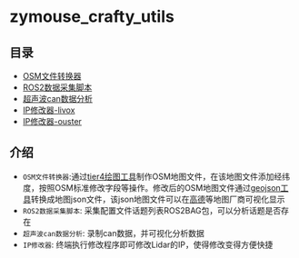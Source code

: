 # zymouse_crafty_utils

## 目录
- [OSM文件转换器](./gen_OSM_cloud/README.md)
- [ROS2数据采集脚本](./collection_ros2bag/README.md)
- [超声波can数据分析](./ultra_sonic_test/README.md)
- [IP修改器-livox](./sensor_tools/livox/README.md)
- [IP修改器-ouster](./sensor_tools/ouster/README.md)

## 介绍
- `OSM文件转换器`:通过[tier4绘图工具](https://tools.tier4.jp/feature/vector_map_builder_ll2/)制作OSM地图文件，在该地图文件添加经纬度，按照OSM标准修改字段等操作。修改后的OSM地图文件通过[geojson工具](https://github.com/tyrasd/osmtogeojson)转换成地图json文件，该json地图文件可以在[高德](https://lbs.amap.com/demo/javascript-api/example/overlayers/geojson)等地图厂商可视化显示
- `ROS2数据采集脚本`: 采集配置文件话题列表ROS2BAG包，可以分析话题是否存在
- `超声波can数据分析`: 录制can数据，并可视化分析数据
- `IP修改器`:  终端执行修改程序即可修改Lidar的IP，使得修改变得方便快捷



